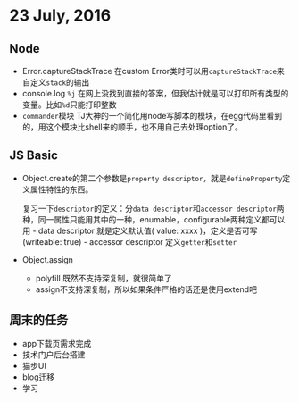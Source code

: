 # 23 July, 2016

## Node

- Error.captureStackTrace 在custom Error类时可以用`captureStackTrace`来自定义`stack`的输出 
- console.log `%j` 在网上没找到直接的答案，但我估计就是可以打印所有类型的变量。比如`%d`只能打印整数
- `commander`模块 TJ大神的一个简化用node写脚本的模块，在egg代码里看到的，用这个模块比shell来的顺手，也不用自己去处理option了。

## JS Basic

- Object.create的第二个参数是`property descriptor`，就是`defineProperty`定义属性特性的东西。
	
	复习一下`descriptor`的定义：分`data descriptor`和`accessor descriptor`两种，同一属性只能用其中的一种，enumable，configurable两种定义都可以用
		- data descriptor 就是定义默认值( value: xxxx )，定义是否可写(writeable: true)
		- accessor descriptor 定义`getter`和`setter`
- Object.assign 
	- polyfill 既然不支持深复制，就很简单了
	- assign不支持深复制，所以如果条件严格的话还是使用extend吧

## 周末的任务

- app下载页需求完成
- 技术门户后台搭建
- 猫步UI
- blog迁移
- 学习